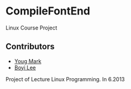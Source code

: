 CompileFontEnd
==============
Linux Course Project

## Contributors
- [Youg Mark](https://github.com/Yougmark)
- [Boyi Lee](https://github.com/sxmx1111)

Project of Lecture Linux Programming. In 6.2013
